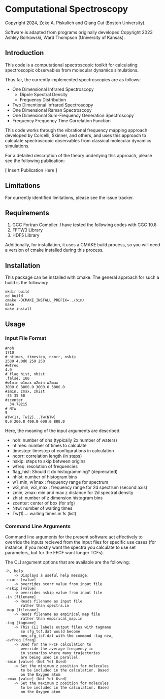 # Computational Spectroscopy
Copyright 2024, Zeke A. Piskulich and Qiang Cui (Boston University).

Software is adapted from programs originally developed Copyright 2023 Ashley Borkowski, Ward Thompson (University of Kansas).

## Introduction

This code is a computational spectroscopic toolkit for calculating spectroscopic observables from molecular dynamics simulations.

Thus far, the currently implemented spectroscopies are as follows:

* One Dimensional Infrared Spectroscopy
   * Dipole Spectral Density
   * Frequency Distribution
* Two Dimentional Infrared Spectroscopy
* One Dimensional Raman Spectroscopy
* One Dimensional Sum-Frequency Generation Spectroscopy
* Frequency Frequency Time Correlation Function

This code works through the vibrational frequency mapping approach developed by Corcelli, Skinner, and others, and uses this approach to calculate spectroscopic observables from classical molecular dynamics simulations.

For a detailed description of the theory underlying this approach, please see the following publication:

[ Insert Publication Here ]

## Limitations

For currently identified limitations, please see the issue tracker.

## Requirements

1) GCC Fortran Compiler. I have tested the following codes with GGC 10.8
2) FFTW3 Library
3) HDF5 Library

Additionally, for installation, it uses a CMAKE build process, so you will need a version of cmake installed during this process.

## Installation

This package can be installed with cmake. The general approach for such a build is the following:

```
mkdir build
cd build
cmake -DCMAKE_INSTALL_PREFIX=../bin/
make
make install
```

## Usage 

### Input File Format

```
#noh
1710 
# ntimes, timestep, ncorr, nskip
2500 4.0d0 250 250
#wfreq
4.0
# flag_hist, nhist
.false. 100
#w1min w1max w2min w2max
3000.0 3800.0 3000.0 3800.0
#zmin, zmax, zhist
-35 35 50
#zcenter
  34.78215
# NTw
5
#Tw(1), Tw(2)...Tw(NTw)
0.0 200.0 400.0 600.0 800.0
```

Here, the meaning of the input arguments are described:

* noh: number of ohs (typically 2x number of waters)
* ntimes: number of times to calculate
* timestep: timestep of configurations in calculation
* ncorr: correlation length (in steps)
* nskip: steps to skip between origins
* wfreq: resolution of frequencies
* flag_hist: Should it do histogramming? (deprecated)
* nhist: number of histogram bins
* w1_min, w1max : frequency range for spectrum
* w3_min, w3_max : frequency range for 2d spectrum (second axis)
* zmin, zmax: min and max z distance for 2d spectral density
* zhist: number of z dimension histogram bins
* zcenter: center of box (for sfg)
* Ntw: number of waiting times
* Tw(1)...: waiting times in fs (list)

### Command Line Arguments

Command line arguments for the present software act effectively to override the inputs recieved from the input files for specific use cases (for instance, if you mostly want the spectra you calculate to use set parameters, but for the FFCF want longer TCFs).

The CLI argument options that are available are the following:

    -h, help
        -> Displays a useful help message.
    -ncorr [value]
        -> overrides ncorr value from input file
    -nskip [value]
        -> overrides nskip value from input file
    -in [filename]
        -> Reads filename as input file 
           rather than spectra.in
    -map [filename]
        -> Reads filename as empirical map file
           rather than empirical_map.in
    -tag [tagname]
        -> This CLI labels output files with tagname
           so sfg_tcf.dat would become 
           new_sfg_tcf.dat with the command -tag new_
    -avfreq [freq]
        -> Used for the FFCF calculation to     
           override the average frequency in
           in scenarios where many trajectories
           are being used in parallel.
    -zmin [value] (Not Yet Used)
        -> Set the minimum z position for molecules 
           to be included in the calculation. Based 
           on the Oxygen atom
    -zmax [value] (Not Yet Used)
        -> Set the maximum z position for molecules 
           to be included in the calculation. Based 
           on the Oxygen atom

